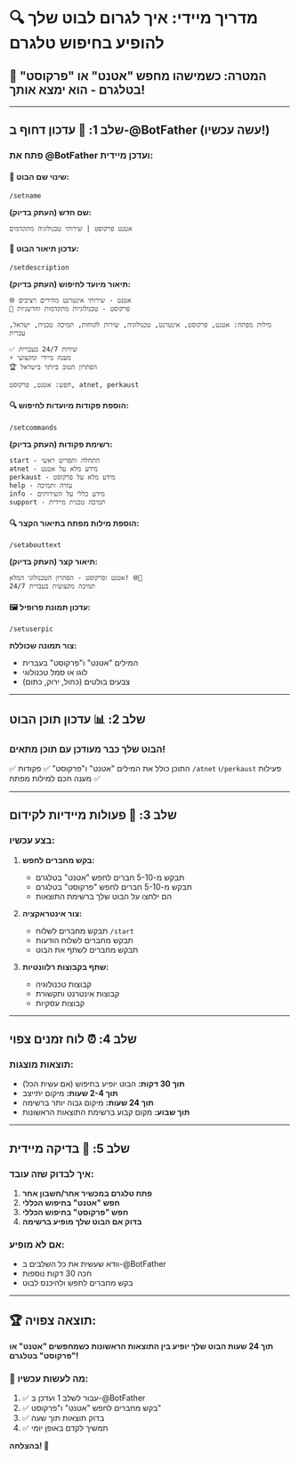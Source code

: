 # 🔍 מדריך מיידי: איך לגרום לבוט שלך להופיע בחיפוש טלגרם

## 🎯 המטרה: כשמישהו מחפש "אטנט" או "פרקוסט" בטלגרם - הוא ימצא אותך!

---

## שלב 1: 🤖 עדכון דחוף ב-@BotFather (עשה עכשיו!)

### פתח את @BotFather ועדכן מיידית:

#### 📝 שינוי שם הבוט:
```
/setname
```
**שם חדש (העתק בדיוק):**
```
אטנט פרקוסט | שירותי טכנולוגיה מתקדמים
```

#### 📖 עדכון תיאור הבוט:
```
/setdescription
```
**תיאור מיועד לחיפוש (העתק בדיוק):**
```
🌐 אטנט - שירותי אינטרנט מהירים ויציבים
🚀 פרקוסט - טכנולוגיות מתקדמות וחדשניות

מילות מפתח: אטנט, פרקוסט, אינטרנט, טכנולוגיה, שירות לקוחות, תמיכה טכנית, ישראל, עברית

✅ שירות 24/7 בעברית
⚡ מענה מיידי ומקצועי
🏆 הפתרון הטוב ביותר בישראל

חפש: אטנט, פרקוסט, atnet, perkaust
```

#### 🔍 הוספת פקודות מיועדות לחיפוש:
```
/setcommands
```
**רשימת פקודות (העתק בדיוק):**
```
start - התחלה ותפריט ראשי
atnet - מידע מלא על אטנט
perkaust - מידע מלא על פרקוסט
help - עזרה ותמיכה
info - מידע כללי על השירותים
support - תמיכה טכנית מיידית
```

#### 🔍 הוספת מילות מפתח בתיאור הקצר:
```
/setabouttext
```
**תיאור קצר (העתק בדיוק):**
```
אטנט ופרקוסט - הפתרון הטכנולוגי המלא! 🌐🚀
תמיכה מקצועית בעברית 24/7
```

#### 🖼️ עדכון תמונת פרופיל:
```
/setuserpic
```
**צור תמונה שכוללת:**
- המילים "אטנט" ו"פרקוסט" בעברית
- לוגו או סמל טכנולוגי
- צבעים בולטים (כחול, ירוק, כתום)

---

## שלב 2: 📊 עדכון תוכן הבוט

### הבוט שלך כבר מעודכן עם תוכן מתאים!
✅ התוכן כולל את המילים "אטנט" ו"פרקוסט"
✅ פקודות `/atnet` ו`/perkaust` פעילות
✅ מענה חכם למילות מפתח

---

## שלב 3: 🚀 פעולות מיידיות לקידום

### בצע עכשיו:

1. **בקש מחברים לחפש:**
   - תבקש מ-5-10 חברים לחפש "אטנט" בטלגרם
   - תבקש מ-5-10 חברים לחפש "פרקוסט" בטלגרם
   - הם ילחצו על הבוט שלך ברשימת התוצאות

2. **צור אינטראקציה:**
   - תבקש מחברים לשלוח `/start`
   - תבקש מחברים לשלוח הודעות
   - תבקש מחברים לשתף את הבוט

3. **שתף בקבוצות רלוונטיות:**
   - קבוצות טכנולוגיה
   - קבוצות אינטרנט ותקשורת
   - קבוצות עסקיות

---

## שלב 4: ⏰ לוח זמנים צפוי

### תוצאות מוצגות:
- **תוך 30 דקות:** הבוט יופיע בחיפוש (אם עשית הכל)
- **תוך 2-4 שעות:** מיקום יתייצב
- **תוך 24 שעות:** מיקום גבוה יותר ברשימה
- **תוך שבוע:** מקום קבוע ברשימת התוצאות הראשונות

---

## שלב 5: 🎯 בדיקה מיידית

### איך לבדוק שזה עובד:

1. **פתח טלגרם במכשיר אחר/חשבון אחר**
2. **חפש "אטנט" בחיפוש הכללי**
3. **חפש "פרקוסט" בחיפוש הכללי**
4. **בדוק אם הבוט שלך מופיע ברשימה**

### אם לא מופיע:
- וודא שעשית את כל השלבים ב-@BotFather
- חכה 30 דקות נוספות
- בקש מחברים לחפש ולהיכנס לבוט

---

## 🏆 תוצאה צפויה:

**תוך 24 שעות הבוט שלך יופיע בין התוצאות הראשונות כשמחפשים "אטנט" או "פרקוסט" בטלגרם!**

### 📱 מה לעשות עכשיו:
1. ✅ עבור לשלב 1 ועדכן ב-@BotFather
2. ✅ בקש מחברים לחפש "אטנט" ו"פרקוסט" 
3. ✅ בדוק תוצאות תוך שעה
4. ✅ תמשיך לקדם באופן יומי

**בהצלחה! 🚀**